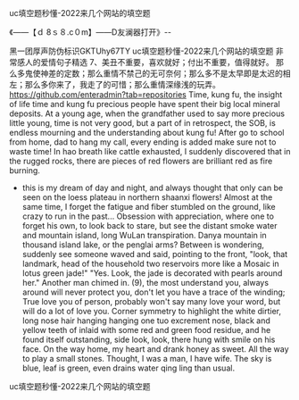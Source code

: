 uc填空题秒懂-2022来几个网站的填空题

《——【ｄ 8ｓ８.c０m】——D友澜器打开》--

黑一团厚声防伪标识GKTUhy67TY
uc填空题秒懂-2022来几个网站的填空题	非常感人的爱情句子精选	7、美丑不重要，喜欢就好；付出不重要，值得就好。
那么多鬼使神差的定数；那么重情不禁己的无可奈何；那么多不是太早即是太迟的相左；那么多你来了，我走了的可惜；那么重情深缘浅的玩弄。
https://github.com/enteradmin?tab=repositories
Time, kung fu, the insight of life time and kung fu precious people have spent their big local mineral deposits.
At a young age, when the grandfather used to say more precious little young, time is not very good, but a part of in retrospect, the SOB, is endless mourning and the understanding about kung fu!
After go to school from home, dad to hang my call, every ending is added make sure not to waste time!
In hao breath like cattle exhausted, I suddenly discovered that in the rugged rocks, there are pieces of red flowers are brilliant red as fire burning.
- this is my dream of day and night, and always thought that only can be seen on the loess plateau in northern shaanxi flowers!
Almost at the same time, I forget the fatigue and fiber stumbled on the ground, like crazy to run in the past...
Obsession with appreciation, where one to forget his own, to look back to stare, but see the distant smoke water and mountain island, long WuLan transpiration.
Danya mountain in thousand island lake, or the penglai arms?
Between is wondering, suddenly see someone waved and said, pointing to the front, "look, that landmark, head of the household two reservoirs more like a Mosaic in lotus green jade!"
"Yes.
Look, the jade is decorated with pearls around her."
Another man chimed in.
(9), the most understand you, always around will never protect you, don't let you have a trace of the winding;
True love you of person, probably won't say many love your word, but will do a lot of love you.
Corner symmetry to highlight the white dirtier, long nose hair hanging hanging one tuo excrement nose, black and yellow teeth of inlaid with some red and green food residue, and he found itself outstanding, side look, look, there hung with smile on his face.
On the way home, my heart and drank honey as sweet.
All the way to play a small stones.
Thought, I was a man, I have wife.
The sky is blue, leaf is green, even drains water qing ling than usual.




uc填空题秒懂-2022来几个网站的填空题
